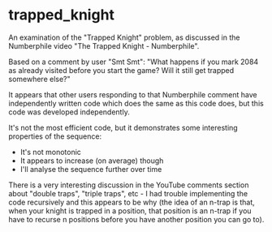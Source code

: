 # trapped_knight

An examination of the "Trapped Knight" problem, as discussed in the Numberphile video "The Trapped Knight - Numberphile".

Based on a comment by user "Smt Smt": "What happens if you mark 2084 as already visited before you start the game? Will it still get trapped somewhere else?"

It appears that other users responding to that Numberphile comment have independently written code which does the same as this code does, but this code was developed independently.

It's not the most efficient code, but it demonstrates some interesting properties of the sequence:
 - It's not monotonic
 - It appears to increase (on average) though
 - I'll analyse the sequence further over time
 
There is a very interesting discussion in the YouTube comments section about "double traps", "triple traps", etc - I had trouble implementing the code recursively and this appears to be why (the idea of an n-trap is that, when your knight is trapped in a position, that position is an n-trap if you have to recurse n positions before you have another position you can go to).
